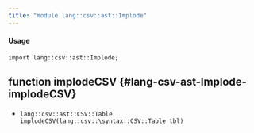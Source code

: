 ```yaml
---
title: "module lang::csv::ast::Implode"
---
```


#### Usage

`import lang::csv::ast::Implode;`


## function implodeCSV {#lang-csv-ast-Implode-implodeCSV}

* ``lang::csv::ast::CSV::Table implodeCSV(lang::csv::\syntax::CSV::Table tbl)``

